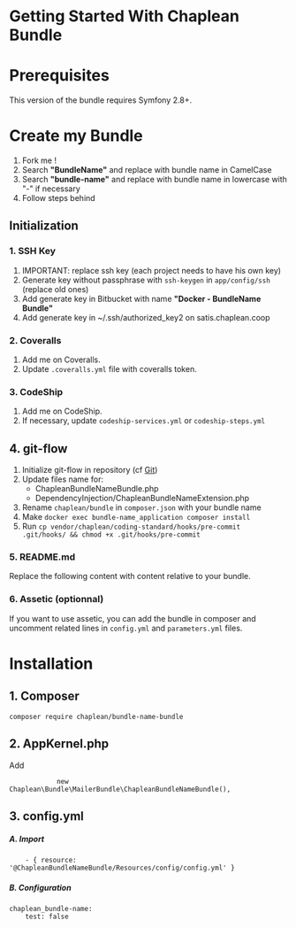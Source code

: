 Getting Started With Chaplean Bundle
====================================

# Prerequisites

This version of the bundle requires Symfony 2.8+.

# Create my Bundle

1. Fork me !
1. Search **"BundleName"** and replace with bundle name in CamelCase
1. Search **"bundle-name"** and replace with bundle name in lowercase with "-" if necessary
1. Follow steps behind

## Initialization

### 1. SSH Key

1. IMPORTANT: replace ssh key (each project needs to have his own key)
1. Generate key without passphrase with `ssh-keygen` in `app/config/ssh` (replace old ones)
1. Add generate key in Bitbucket with name **"Docker - BundleName Bundle"**
1. Add generate key in ~/.ssh/authorized_key2 on satis.chaplean.coop

### 2. Coveralls

1. Add me on Coveralls.
1. Update `.coveralls.yml` file with coveralls token.

### 3. CodeShip

1. Add me on CodeShip.
1. If necessary, update `codeship-services.yml` or `codeship-steps.yml`

## 4. git-flow

1. Initialize git-flow in repository (cf [Git](https://docs.google.com/document/d/1oBOi_ODucIE0aBGMOnLLTZyzEw0vGT_X1lef0RjJBso/edit))
1. Update files name for:
    * ChapleanBundleNameBundle.php
    * DependencyInjection/ChapleanBundleNameExtension.php
1. Rename `chaplean/bundle` in `composer.json` with your bundle name
1. Make `docker exec bundle-name_application composer install`
1. Run `cp vendor/chaplean/coding-standard/hooks/pre-commit .git/hooks/ && chmod +x .git/hooks/pre-commit`

### 5. README.md

Replace the following content with content relative to your bundle.

### 6. Assetic (optionnal)

If you want to use assetic, you can add the bundle in composer and uncomment related lines in `config.yml` and `parameters.yml` files.

# Installation

## 1. Composer

```
composer require chaplean/bundle-name-bundle
```

## 2. AppKernel.php

Add
```
            new Chaplean\Bundle\MailerBundle\ChapleanBundleNameBundle(),
```

## 3. config.yml

##### A. Import

```
    - { resource: '@ChapleanBundleNameBundle/Resources/config/config.yml' }
```

##### B. Configuration

```
chaplean_bundle-name:
    test: false
```
